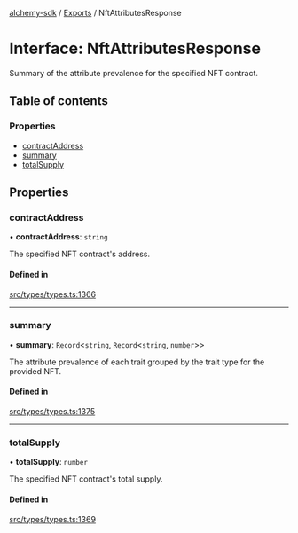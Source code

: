 [alchemy-sdk](../README.md) / [Exports](../modules.md) / NftAttributesResponse

# Interface: NftAttributesResponse

Summary of the attribute prevalence for the specified NFT contract.

## Table of contents

### Properties

- [contractAddress](NftAttributesResponse.md#contractaddress)
- [summary](NftAttributesResponse.md#summary)
- [totalSupply](NftAttributesResponse.md#totalsupply)

## Properties

### contractAddress

• **contractAddress**: `string`

The specified NFT contract's address.

#### Defined in

[src/types/types.ts:1366](https://github.com/alchemyplatform/alchemy-sdk-js/blob/f2b072e/src/types/types.ts#L1366)

___

### summary

• **summary**: `Record`<`string`, `Record`<`string`, `number`\>\>

The attribute prevalence of each trait grouped by the trait type for the
provided NFT.

#### Defined in

[src/types/types.ts:1375](https://github.com/alchemyplatform/alchemy-sdk-js/blob/f2b072e/src/types/types.ts#L1375)

___

### totalSupply

• **totalSupply**: `number`

The specified NFT contract's total supply.

#### Defined in

[src/types/types.ts:1369](https://github.com/alchemyplatform/alchemy-sdk-js/blob/f2b072e/src/types/types.ts#L1369)
